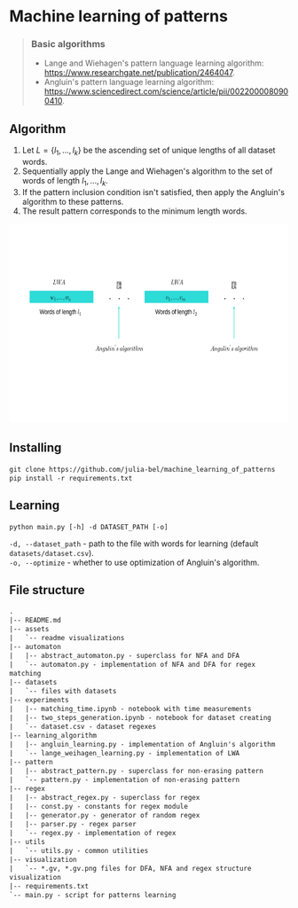 # Machine learning of patterns

> ### Basic algorithms
> - Lange and Wiehagen's pattern language learning algorithm: https://www.researchgate.net/publication/2464047.
> - Angluin's pattern language learning algorithm: https://www.sciencedirect.com/science/article/pii/0022000080900410.

## Algorithm
1) Let $L = \{ l_1, ..., l_k \}$ be the ascending set of unique lengths of all dataset words.
2) Sequentially apply the Lange and Wiehagen's algorithm to the set of words of length $l_1, ..., l_k$.
3) If the pattern inclusion condition isn't satisfied, then apply the Angluin's algorithm to these patterns.
4) The result pattern corresponds to the minimum length words.

<p align="center">
    <img src="assets/algorithm.svg" width="640" height="360" alt="Learning algorithm"/>
</p>

## Installing
```
git clone https://github.com/julia-bel/machine_learning_of_patterns
pip install -r requirements.txt
```

## Learning
```
python main.py [-h] -d DATASET_PATH [-o] 
```

```-d, --dataset_path``` - path to the file with words for learning (default ```datasets/dataset.csv```).          
```-o, --optimize``` - whether to use optimization of Angluin's algorithm.


## File structure
```
.
|-- README.md
|-- assets
|   `-- readme visualizations
|-- automaton
|   |-- abstract_automaton.py - superclass for NFA and DFA
|   `-- automaton.py - implementation of NFA and DFA for regex matching
|-- datasets
|   `-- files with datasets
|-- experiments 
|   |-- matching_time.ipynb - notebook with time measurements
|   |-- two_steps_generation.ipynb - notebook for dataset creating
|   `-- dataset.csv - dataset regexes
|-- learning_algorithm
|   |-- angluin_learning.py - implementation of Angluin's algorithm
|   `-- lange_weihagen_learning.py - implementation of LWA
|-- pattern
|   |-- abstract_pattern.py - superclass for non-erasing pattern
|   `-- pattern.py - implementation of non-erasing pattern
|-- regex
|   |-- abstract_regex.py - superclass for regex 
|   |-- const.py - constants for regex module
|   |-- generator.py - generator of random regex
|   |-- parser.py - regex parser
|   `-- regex.py - implementation of regex
|-- utils
|   `-- utils.py - common utilities
|-- visualization
|   `-- *.gv, *.gv.png files for DFA, NFA and regex structure visualization
|-- requirements.txt
`-- main.py - script for patterns learning
```
